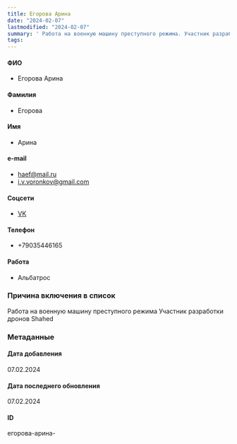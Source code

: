 ```yaml
---
title: Егорова Арина
date: "2024-02-07"
lastmodified: "2024-02-07"
summary: ' Работа на военную машину преступного режима. Участник разработки дронов Shahed'
tags: 
---
```

<!--# pp2-->
<!--## Фигурант-->
<!--### Личные данные-->
#### ФИО
- Егорова Арина
#### Фамилия
- Егорова
#### Имя
- Арина
#### e-mail
- haef@mail.ru
- i.v.voronkov@gmail.com
#### Соцсети
- [VK](https://vk.com/iris8)
#### Телефон
- +79035446165
#### Работа
- Альбатрос
### Причина включения в список
Работа на военную машину преступного режима
Участник разработки дронов Shahed
### Метаданные
#### Дата добавления
07.02.2024
#### Дата последнего обновления
07.02.2024
#### ID
егорова-арина-
<!--## END;-->
